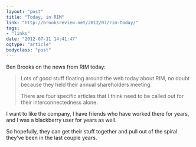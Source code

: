 ```yaml
---
layout: "post"
title: "Today, in RIM"
link: "http://brooksreview.net/2012/07/rim-today/"
tags: 
- "links"
date: "2012-07-11 14:41:47"
ogtype: "article"
bodyclass: "post"
---
```


Ben Brooks on the news from RIM today:

> Lots of good stuff floating around the web today about RIM, no doubt because they held their annual shareholders meeting.
> 
> There are four specific articles that I think need to be called out for their interconnectedness alone.

I want to like the company, I have friends who have worked there for years, and I was a blackberry user for years as well.

So hopefully, they can get their stuff together and pull out of the spiral they’ve been in the last couple years.